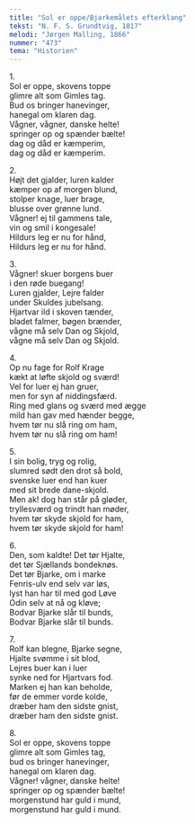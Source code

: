 ```yaml
---
title: "Sol er oppe/Bjarkemålets efterklang"
tekst: "N. F. S. Grundtvig, 1817"
melodi: "Jørgen Malling, 1866"
nummer: "473"
tema: "Historien"
---
```

1\.\
Sol er oppe, skovens toppe<br>
glimre alt som Gimles tag.<br>
Bud os bringer hanevinger,<br>
hanegal om klaren dag.<br>
Vågner, vågner, danske helte!<br>
springer op og spænder bælte!<br>
dag og dåd er kæmperim,<br>
dag og dåd er kæmperim.<br>

2\.\
Højt det gjalder, luren kalder<br>
kæmper op af morgen blund,<br>
stolper knage, luer brage,<br>
blusse over grønne lund.<br>
Vågner! ej til gammens tale,<br>
vin og smil i kongesale!<br>
Hildurs leg er nu for hånd,<br>
Hildurs leg er nu for hånd.<br>

3\.\
Vågner! skuer borgens buer<br>
i den røde buegang!<br>
Luren gjalder, Lejre falder<br>
under Skuldes jubelsang.<br>
Hjartvar ild i skoven tænder,<br>
bladet falmer, bøgen brænder,<br>
vågne må selv Dan og Skjold,<br>
vågne må selv Dan og Skjold.<br>

4\.\
Op nu fage for Rolf Krage<br>
kækt at løfte skjold og sværd!<br>
Vel for luer ej han gruer,<br>
men for syn af niddingsfærd.<br>
Ring med glans og sværd med ægge<br>
mild han gav med hænder begge,<br>
hvem tør nu slå ring om ham,<br>
hvem tør nu slå ring om ham!<br>

5\.\
I sin bolig, tryg og rolig,<br>
slumred sødt den drot så bold,<br>
svenske luer end han kuer<br>
med sit brede dane-skjold.<br>
Men ak! dog han står på gløder,<br>
tryllesværd og trindt han møder,<br>
hvem tør skyde skjold for ham,<br>
hvem tør skyde skjold for ham!<br>

6\.\
Den, som kaldte! Det tør Hjalte,<br>
det tør Sjællands bondeknøs.<br>
Det tør Bjarke, om i marke<br>
Fenris-ulv end selv var løs,<br>
lyst han har til med god Løve<br>
Odin selv at nå og kløve;<br>
Bodvar Bjarke slår til bunds,<br>
Bodvar Bjarke slår til bunds.<br>

7\.\
Rolf kan blegne, Bjarke segne,<br>
Hjalte svømme i sit blod,<br>
Lejres buer kan i luer<br>
synke ned for Hjartvars fod.<br>
Marken ej han kan beholde,<br>
før de emmer vorde kolde,<br>
dræber ham den sidste gnist,<br>
dræber ham den sidste gnist.<br>

8\.\
Sol er oppe, skovens toppe<br>
glimre alt som Gimles tag,<br>
bud os bringer hanevinger,<br>
hanegal om klaren dag.<br>
Vågner! vågner, danske helte!<br>
springer op og spænder bælte!<br>
morgenstund har guld i mund,<br>
morgenstund har guld i mund.<br>
